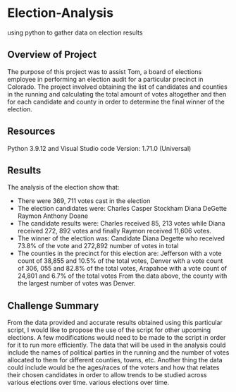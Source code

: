 # Election-Analysis
using python to gather data on election results

## **Overview of Project**
The purpose of this project was to assist Tom, a board of elections employee in performing an election audit for a particular precinct in Colorado. The project involved obtaining the list of candidates and counties in the running and calculating the total amount of votes altogether and then for each candidate and county in order to determine the final winner of the election.

## **Resources** 
Python 3.9.12 and Visual Studio code Version: 1.71.0 (Universal)

## **Results**
The analysis of the election show that:
- There were 369, 711 votes cast in the election
- The election candidates were:
    Charles Casper Stockham
    Diana DeGette 
    Raymon Anthony Doane
- The candidate results were:
    Charles received 85, 213 votes while Diana received 272, 892 votes and
    finally Raymon received 11,606 votes.
- The winner of the election was: 
    Candidate Diana Degette who received 73.8% of the vote and 272,892 number of votes in total
- The counties in the precinct for this election are:
    Jefferson with a vote count of 38,855 and 10.5% of the total votes,
    Denver with a vote count of 306, 055 and 82.8% of the total votes,
    Arapahoe with a vote count of 24,801 and 6.7% of the total votes
    From the data above, the county with the largest number of votes was Denver.

## **Challenge Summary**

From the data provided and accurate results obtained using this particular script, I would like to propose the use of the script for other upcoming elections. A few modifications would need to be made to the script in order for it to run more efficiently. The data that will be used in the analysis could include the names of political parties in the running and the number of votes allocated to them for different counties, towns, etc. Another thing the data could include would be the ages/races of the voters and how that relates their chosen candidates in order to allow trends to be studied across various elections over time.
various elections over time.
